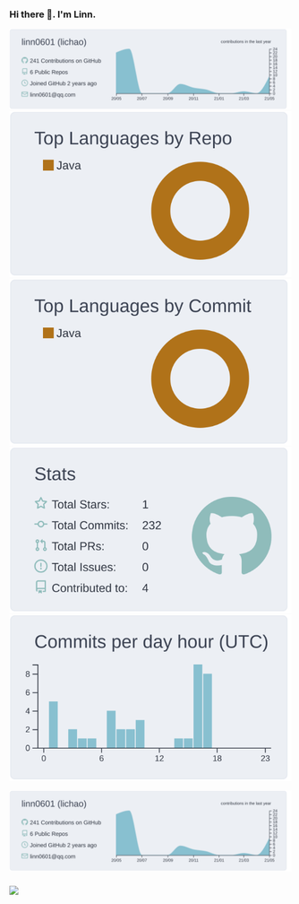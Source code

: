 ### Hi there 👋. I'm Linn.

[![](https://raw.githubusercontent.com/linn0601/linn0601/master/profile-summary-card-output/nord_bright/0-profile-details.svg)](https://github.com/vn7n24fzkq/github-profile-summary-cards)
[![](https://raw.githubusercontent.com/linn0601/linn0601/master/profile-summary-card-output/nord_bright/1-repos-per-language.svg)](https://github.com/vn7n24fzkq/github-profile-summary-cards) [![](https://raw.githubusercontent.com/linn0601/linn0601/master/profile-summary-card-output/nord_bright/2-most-commit-language.svg)](https://github.com/vn7n24fzkq/github-profile-summary-cards)
[![](https://raw.githubusercontent.com/linn0601/linn0601/master/profile-summary-card-output/nord_bright/3-stats.svg)](https://github.com/vn7n24fzkq/github-profile-summary-cards) [![](https://raw.githubusercontent.com/linn0601/linn0601/master/profile-summary-card-output/nord_bright/4-productive-time.svg)](https://github.com/vn7n24fzkq/github-profile-summary-cards)

![](https://raw.githubusercontent.com/linn0601/linn0601/master/profile-summary-card-output/nord_bright/0-profile-details.svg)


### 

[![](https://github-readme-stats.vercel.app/api/pin/?username=linn0601&repo=security-moudular&theme=BlulocoLight)](https://github.com/linn0601/security-moudular)
